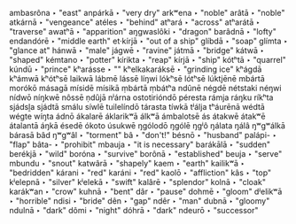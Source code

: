 ambasrôna ‣ "east"
anpárkā ‣ "very dry"
arkʷena ‣ "noble"
arâtā ‣ "noble"
atkárnā ‣ "vengeance"
atéles ‣ "behind"
atʰará ‣ "across"
atʰarátā ‣ "traverse"
awatʰā ‣ "apparition"
aŋgwaslôki ‣ "dragon"
barâdnā ‣ "lofty"
endandórē ‣ "middle earth"
et·kírjā ‣ "out of a ship"
glíbdā ‣ "soap"
glímta ‣ "glance at"
hánwā ‣ "male"
jágwē ‣ "ravine"
játmā ‣ "bridge"
kátwā ‣ "shaped"
kémtano ‣ "potter"
kírikta ‣ "reap"
kírjā ‣ "ship"
kótʰtā ‣ "quarrel"
kúndū ‣ "prince"
kʰarásse ‣ ""
kʰelkakaráksē ‣ "grinding ice"
kʰágdā
kʰámwā
kʰótʰsē
laikwā
lábmē
lássē
líŋwi
lókʰsē
lótʰsē
lúktjēnē
mbártā
morókō
másagā
mísidē
mísikā
ṃbártā
ṃbátʰa
ndûnē
négdē
nétstaki
néŋwi
nídwō
níŋkwē
nôssē
ṇdûjā
nʲárna
ostotirióndō
péresta
rámja
ráŋku
ríkʰta
sjádsḽa
sjádtā
smálu
síwlē
tuilelíndō
tárasta
tíwkā
tʲálja
tʰáurēnā
wédtā
wégte
wíŋta
ádnō
ákalarē
áklarikʷā
álkʷā
ámbalotsē
ás
átakwē
átakʷē
átalantā
áŋkā
ésedē
ókoto
úsukwē
ŋgólodō
ŋgólē
ŋgʲô
ŋálata
ŋálâ
ŋʷgʷálkā
bárasā
bâd
ŋʷgʷâl ‣ "torment"
bâ ‣ "don't!"
bésnō ‣ "husband"
palápi- ‣ "flap"
bâta- ‣ "prohibit"
mbauja ‣ "it is necessary"
barákālā ‣ "sudden"
berékjā ‣ "wild"
boróna ‣ "survive"
borônā ‣ "established"
beuja ‣ "serve"
mbundu ‣ "snout"
katwârā ‣ "shapely"
kaem ‣ "earth"
kailikʷā ‣ "bedridden"
kárani ‣ "red"
karáni ‣ "red"
kaolō ‣ "affliction"
kâs ‣ "top"
kʲelepnā ‣ "silver"
kʲelekā ‣ "swift"
kalârē ‣ "splendor"
kolnā ‣ "cloak"
karákʷan ‣ "crow"
kuhnā ‣ "bent"
dâr ‣ "pause"
dohmē ‣ "gloom"
dʲelikʷā ‣ "horrible"
ndisi ‣ "bride"
dên ‣ "gap"
ndêr ‣ "man"
dubnā ‣ "gloomy"
ndulnā ‣ "dark"
dômi ‣ "night"
dóhrā ‣ "dark"
ndeurō ‣ "successor"
